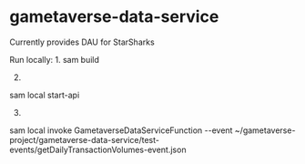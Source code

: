 # gametaverse-data-service

Currently provides DAU for StarSharks

Run locally:
1.
sam build

2.
sam local start-api

3.
sam local invoke GametaverseDataServiceFunction --event ~/gametaverse-project/gametaverse-data-service/test-events/getDailyTransactionVolumes-event.json